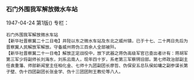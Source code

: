 ### 石门外围我军解放微水车站

1947-04-24
第1版()
专栏：

    石门外围我军解放微水车站
    【新华社晋察冀二十二日电】井陉以东之微水车站及东北之威州镇，已于十七、二十两日先后为晋察冀人民解放军解放。守备威州蒋伪三百余人全部被歼。
    【新华社晋察冀二十一日电】解放正定战役中，放下武器之蒋伪高级军官已查出者计有：蒋胡军第三军少将副师长刘海东，刘系云南人，现年四十岁，系老第三军蔡锷旧部。第七师政治部副主任袁重藩、师部新闻室主任柏化金、七师十九团副团长廖哲、伪保安五总队侯如墉之副参谋长第子壁、伪十四团副团长张金学、伪十三团团附王教伦等八人。
